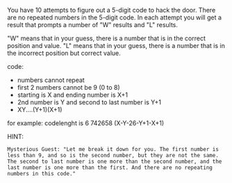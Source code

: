 You have 10 attempts to figure out a 5-digit code to hack the door. There are no repeated numbers in the 5-digit code.
In each attempt you will get a result that prompts a number of "W" results and "L" results.

"W" means that in your guess, there is a number that is in the correct position and value.
"L" means that in your guess, there is a number that is in the incorrect position but correct value.

code:

- numbers cannot repeat
- first 2 numbers cannot be 9 (0 to 8)
- starting is X and ending number is X+1
- 2nd number is Y and second to last number is Y+1
- XY....(Y+1)(X+1)

for example: codelenght is 6
742658
(X-Y-26-Y+1-X+1)

HINT:

```
Mysterious Guest: "Let me break it down for you. The first number is less than 9, and so is the second number, but they are not the same. The second to last number is one more than the second number, and the last number is one more than the first. And there are no repeating numbers in this code."
```
